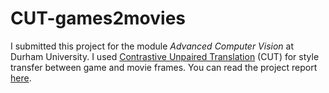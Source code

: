 # CUT-games2movies

I submitted this project for the module _Advanced Computer Vision_ at Durham University. 
I used [Contrastive Unpaired Translation](https://github.com/taesungp/contrastive-unpaired-translation) (CUT) for style transfer between game and movie frames.
You can read the project report [here](acv_coursework.pdf).
